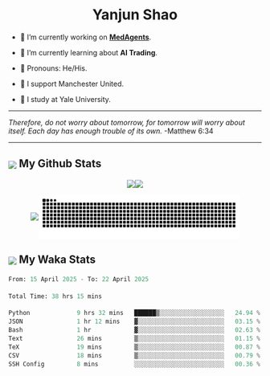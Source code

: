 

<h1 align="center">Yanjun Shao</h1>

- 🐒 I’m currently working on **[MedAgents](https://github.com/gersteinlab/MedAgents)**.

- 🦧 I’m currently learning about **AI Trading**.

- 🦍 Pronouns: He/His.

- 👹 I support Manchester United.

- 🐶 I study at Yale University.

---

<i> Therefore, do not worry about tomorrow, for tomorrow will worry about itself. Each day has enough trouble of its own. </i> -Matthew 6:34

---

<h2><img src="https://emojis.slackmojis.com/emojis/images/1579216111/7550/pikachu_wave.gif?1579216111" align="center" width="28" /> My Github Stats</h2>

<p align="center"><img align="center" src = "https://github-readme-stats.vercel.app/api?username=super-dainiu&show_icons=true&count_private=true&theme=tokyonight&hide=issues&line_height=30" width="400px"><img align="center" src = "https://github-readme-streak-stats.herokuapp.com/?user=super-dainiu&theme=tokyonight" width="400px"></p>

<p align="center"><img align="center" width="400px" src="https://github-readme-stats.vercel.app/api/top-langs/?username=super-dainiu&layout=compact&theme=tokyonight&hide=html,tex,jupyter%20notebook"><img align="center" width="400px" src="https://github.com/super-dainiu/super-dainiu/blob/output/github-contribution-grid-snake.svg"></p>

<h2><img src="https://emojis.slackmojis.com/emojis/images/1579216111/7550/pikachu_wave.gif?1579216111" align="center" width="28" /> My Waka Stats</h2>

<!--START_SECTION:waka-->

```python
From: 15 April 2025 - To: 22 April 2025

Total Time: 38 hrs 15 mins

Python             9 hrs 32 mins   ██████▒░░░░░░░░░░░░░░░░░░   24.94 %
JSON               1 hr 12 mins    ▓░░░░░░░░░░░░░░░░░░░░░░░░   03.15 %
Bash               1 hr            ▓░░░░░░░░░░░░░░░░░░░░░░░░   02.63 %
Text               26 mins         ▒░░░░░░░░░░░░░░░░░░░░░░░░   01.15 %
TeX                19 mins         ▒░░░░░░░░░░░░░░░░░░░░░░░░   00.87 %
CSV                18 mins         ▒░░░░░░░░░░░░░░░░░░░░░░░░   00.79 %
SSH Config         8 mins          ░░░░░░░░░░░░░░░░░░░░░░░░░   00.36 %
```

<!--END_SECTION:waka-->
